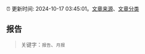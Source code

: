 :alarm_clock: 更新时间: 2024-10-17 03:45:01。[文章来源](/README.md)、[文章分类](/TAGS.md)

## 报告


> 关键字：`报告`、`月报`




